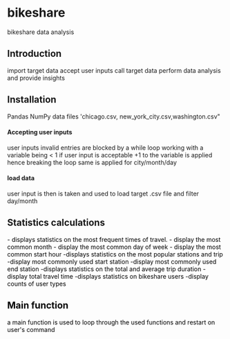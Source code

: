 # bikeshare
bikeshare data analysis 
## Introduction
import target data
accept user inputs
call target data 
perform data analysis and provide insights 
## Installation 
Pandas 
NumPy
data files 'chicago.csv, new_york_city.csv,washington.csv"
#### Accepting user inputs
user inputs invalid entries are blocked by a while loop working with a variable being < 1 if user input is acceptable +1 to the variable is applied hence breaking the loop
same is applied for city/month/day
#### load data 
user input is then is taken and used to load target .csv file and filter day/month
## Statistics calculations 
<font color='black'>- displays statistics on the most frequent times of travel.
<font color='black'>- display the most common month
<font color='black'>- display the most common day of week
<font color='black'>- display the most common start hour
<font color='black'>-displays statistics on the most popular stations and trip
<font color='black'>-display most commonly used start station
<font color='black'>-display most commonly used end station
<font color='black'>-displays statistics on the total and average trip duration
<font color='black'>-display total travel time
<font color='black'>-displays statistics on bikeshare users
<font color='black'>-display counts of user types
## Main function 
a main function is used to loop through the used functions and restart on user's command 
